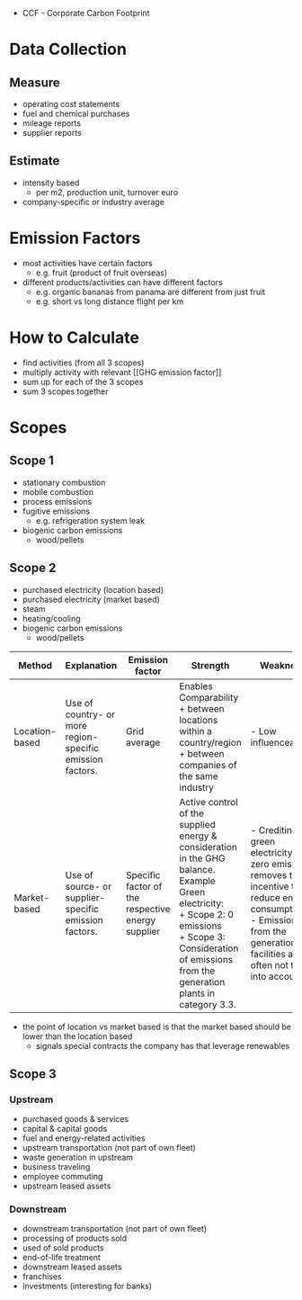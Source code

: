 - CCF - Corporate Carbon Footprint

# Data Collection
## Measure
- operating cost statements
- fuel and chemical purchases
- mileage reports
- supplier reports

## Estimate
- intensity based
	- per m2, production unit, turnover euro
- company-specific or industry average

# Emission Factors
- most activities have certain factors
	- e.g. fruit (product of fruit overseas)
- different products/activities can have different factors
	- e.g. organic bananas from panama are different from just fruit
	- e.g. short vs long distance flight per km

# How to Calculate
- find activities (from all 3 scopes)
- multiply activity with relevant [[GHG emission factor]]
- sum up for each of the 3 scopes
- sum 3 scopes together

# Scopes
## Scope 1
- stationary combustion
- mobile combustion
- process emissions
- fugitive emissions
	- e.g. refrigeration system leak
- biogenic carbon emissions
	- wood/pellets

## Scope 2 
- purchased electricity (location based)
- purchased electricity (market based)
- steam
- heating/cooling
- biogenic carbon emissions
	- wood/pellets

| Method         | Explanation                                               | Emission factor                                   | Strength                                                                                                                                                                                                                       | Weakness                                                                                                                                                                               |
| -------------- | --------------------------------------------------------- | ------------------------------------------------- | ------------------------------------------------------------------------------------------------------------------------------------------------------------------------------------------------------------------------------ | -------------------------------------------------------------------------------------------------------------------------------------------------------------------------------------- |
| Location-based | Use of country- or more region-specific emission factors. | Grid average                                      | Enables Comparability  <br> + between locations within a country/region <br> + between companies of the same industry                                                                                                          | - Low influenceability                                                                                                                                                                 |
| Market-based   | Use of source- or supplier-specific emission factors.     | Specific factor of the respective energy supplier | Active control of the supplied energy & consideration in the GHG balance. Example Green electricity: <br> + Scope 2: 0 emissions <br> + Scope 3:  <br>  Consideration of emissions from the generation plants in category 3.3. | - Crediting green electricity with zero emissions removes the incentive to reduce energy consumption <br> - Emissions from the generation facilities are often not taken into account. |
- the point of location vs market based is that the market based should be lower than the location based
	- signals special contracts the company has that leverage renewables

## Scope 3

### Upstream
- purchased goods & services
- capital & capital goods
- fuel and energy-related activities
- upstream transportation (not part of own fleet)
- waste generation in upstream
- business traveling
- employee commuting
- upstream leased assets

### Downstream
- downstream transportation (not part of own fleet)
- processing of products sold
- used of sold products
- end-of-life treatment
- downstream leased assets
- franchises
- investments (interesting for banks)
